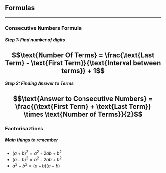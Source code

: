 ## Formulas
---
### Consecutive Numbers Formula
##### Step 1: Find number of digits
$$\text{Number Of Terms} = \frac{\text{Last Term} - \text{First Term}}{\text{Interval between terms}} + 1$$
---
##### Step 2: Finding Answer to Terms
$$\text{Answer to Consecutive Numbers} = \frac{(\text{First Term} + \text{Last Term}) \times \text{Number of Terms}}{2}$$
---
### Factorisaztions
##### Main things to remember
- $(a+b)^2=a^2+2ab+b^2$
- $(a-b)^2=a^2-2ab+b^2$
- $a^2-b^2=(a+b)(a-b)$